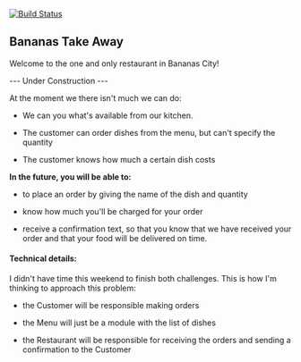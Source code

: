 [![Build Status](https://travis-ci.org/anitacanita/takeaway-challenge.svg)](https://travis-ci.org/anitacanita/takeaway-challenge)

## Bananas Take Away


Welcome to the one and only restaurant in Bananas City!

--- Under Construction ---

At the moment we there isn't much we can do:

- We can you what's available from our kitchen.

- The customer can order dishes from the menu, but can't specify the quantity

- The customer knows how much a certain dish costs


**In the future, you will be able to:**

- to place an order by giving the name of the dish and quantity

- know how much you'll be charged for your order

- receive a confirmation text, so that you know that we have received your order and that your food will be delivered on time.


#### Technical details:

I didn't have time this weekend to finish both challenges. This is how I'm thinking to approach this problem:

- the Customer will be responsible making orders

- the Menu will just be a module with the list of dishes

- the Restaurant will be responsible for receiving the orders and sending a confirmation to the Customer
